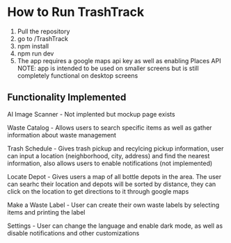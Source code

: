 # How to Run TrashTrack

1. Pull the repository
1. go to /TrashTrack
2. npm install
3. npm run dev
4. The app requires a google maps api key as well as enabling Places API
NOTE: app is intended to be used on smaller screens but is still completely functional on desktop screens

## Functionality Implemented

AI Image Scanner - Not implented but mockup page exists

Waste Catalog - Allows users to search specific items as well as gather information about waste management

Trash Schedule - Gives trash pickup and recylcing pickup information, user can input a location (neighborhood, city, address) and find the nearest information, also allows users to enable notifications (not implemented)

Locate Depot - Gives users a map of all bottle depots in the area. The user can searhc their location and depots will be sorted by distance, they can click on the location to get directions to it through google maps

Make a Waste Label - User can create their own waste labels by selecting items and printing the label

Settings - User can change the language and enable dark mode, as well as disable notifications and other customizations

